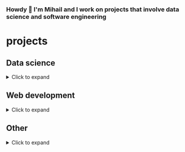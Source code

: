 ### Howdy 🤠 I'm Mihail and I work on projects that involve data science and software engineering

# projects

## Data science

<details>
    <summary>Click to expand</summary>

- A collection of research pieces on crypto investing - [GitHub](https://github.com/mihailthebuilder/crypto-research)

- Finding an NLP model that can score the positivity of news headlines - [GitHub](https://github.com/mihailthebuilder/news-positivity-research)

</details>

## Web development

<details>
    <summary>Click to expand</summary>
    - test
    - one
</details>

## Other

<details>
    <summary>Click to expand</summary>
    - test
    - one
</details>
